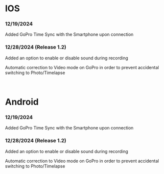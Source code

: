 # IOS
### 12/19/2024
<p>Added GoPro Time Sync with the Smartphone upon connection </p>

### 12/28/2024 (Release 1.2)
<p>Added an option to enable or disable sound during recording </p>
<p> Automatic correction to Video mode on GoPro in order to prevent accidental switching to Photo/Timelapse </p>

<br>

# Android
### 12/19/2024
<p>Added GoPro Time Sync with the Smartphone upon connection 

### 12/28/2024 (Release 1.2)
<p>Added an option to enable or disable sound during recording </p>
<p> Automatic correction to Video mode on GoPro in order to prevent accidental switching to Photo/Timelapse </p>
